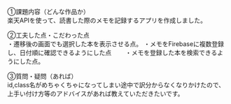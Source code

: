 ①課題内容（どんな作品か）  
楽天APIを使って、読書した際のメモを記録するアプリを作成しました。

②工夫した点・こだわった点  
・遷移後の画面でも選択した本を表示させる点。
・メモをFirebaseに複数登録し、日付順に確認できるようにした点　　
・メモを登録した本を検索できるようにした点。

③質問・疑問（あれば）  
id,class名がめちゃくちゃになってしまい途中で訳分からなくなりかけたので、上手い付け方等のアドバイスがあれば教えていただきたいです。
